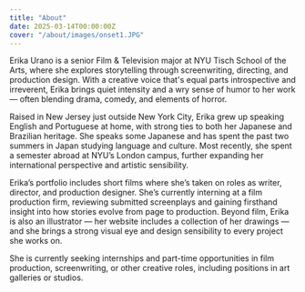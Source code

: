 ```yaml
---
title: "About"
date: 2025-03-14T00:00:00Z
cover: "/about/images/onset1.JPG"
---
```

Erika Urano is a senior Film & Television major at NYU Tisch School of the Arts, where she explores storytelling through screenwriting, directing, and production design. With a creative voice that's equal parts introspective and irreverent, Erika brings quiet intensity and a wry sense of humor to her work — often blending drama, comedy, and elements of horror.

Raised in New Jersey just outside New York City, Erika grew up speaking English and Portuguese at home, with strong ties to both her Japanese and Brazilian heritage. She speaks some Japanese and has spent the past two summers in Japan studying language and culture. Most recently, she spent a semester abroad at NYU’s London campus, further expanding her international perspective and artistic sensibility.

Erika’s portfolio includes short films where she’s taken on roles as writer, director, and production designer. She’s currently interning at a film production firm, reviewing submitted screenplays and gaining firsthand insight into how stories evolve from page to production. Beyond film, Erika is also an illustrator — her website includes a collection of her drawings — and she brings a strong visual eye and design sensibility to every project she works on.

She is currently seeking internships and part-time opportunities in film production, screenwriting, or other creative roles, including positions in art galleries or studios.
